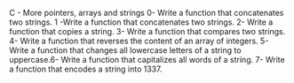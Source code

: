 C - More pointers, arrays and strings
0- Write a function that concatenates two strings.
1 -Write a function that concatenates two strings.
2- Write a function that copies a string.
3- Write a function that compares two strings.
4- Write a function that reverses the content of an array of integers.
5- Write a function that changes all lowercase letters of a string to uppercase.6- Write a function that capitalizes all words of a string.
7- Write a function that encodes a string into 1337.
